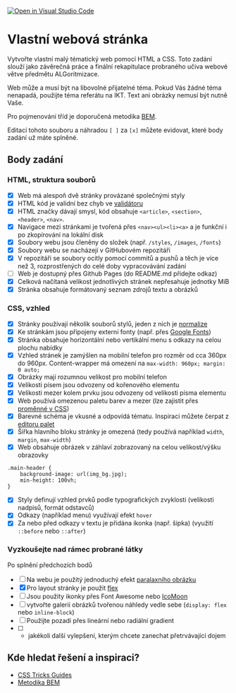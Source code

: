 [![Open in Visual Studio Code](https://classroom.github.com/assets/open-in-vscode-c66648af7eb3fe8bc4f294546bfd86ef473780cde1dea487d3c4ff354943c9ae.svg)](https://classroom.github.com/online_ide?assignment_repo_id=7835407&assignment_repo_type=AssignmentRepo)
# Vlastní webová stránka

Vytvořte vlastní malý tématický web pomocí HTML a CSS. Toto zadání slouží jako závěrečná práce a finální rekapitulace probraného učiva webové větve předmětu ALGoritmizace.

Web může a musí být na libovolné přijatelné téma. Pokud Vás žádné téma nenapadá, použijte téma referátu na IKT. Text ani obrázky nemusí být nutně Vaše.

Pro pojmenování tříd je doporučená metodika [BEM](http://getbem.com/introduction/).

Editací tohoto souboru a náhradou ``[ ]`` za ``[x]`` můžete evidovat, které body zadání už máte splněné.

## Body zadání

### HTML, struktura souborů

* [x] Web má alespoň dvě stránky provázané společnými styly
* [x] HTML kód je validní bez chyb ve [validátoru](https://validator.w3.org/)
* [x] HTML značky dávají smysl, kód obsahuje ``<article>``, ``<section>``, ``<header>``, ``<nav>``.
* [x] Navigace mezi stránkami je tvořená přes ``<nav><ul><li><a>`` a je funkční i po zkopírování na lokální disk
* [x] Soubory webu jsou členěny do složek (např. ``/styles``, ``/images``, ``/fonts``)
* [x] Soubory webu se nacházejí v GitHubovém repozitáři
* [x] V repozitáři se soubory ocitly pomocí commitů a pushů a těch je více než 3, rozprostřených do celé doby vypracovávání zadání
* [ ] Web je dostupný přes Github Pages (do README.md přidejte odkaz)
* [x] Celková načítaná velikost jednotlivých stránek nepřesahuje jednotky MiB
* [x] Stránka obsahuje formátovaný seznam zdrojů textu a obrázků

### CSS, vzhled

* [x] Stránky používají několik souborů stylů, jeden z nich je [normalize](https://necolas.github.io/normalize.css/)
* [x] Ke stránkám jsou připojeny externí fonty (např. přes [Google Fonts](https://fonts.google.com/))
* [x] Stránka obsahuje horizontální nebo vertikální menu s odkazy na celou plochu nabídky
* [x] Vzhled stránek je zamýšlen na mobilní telefon pro rozměr od cca 360px do 960px. Content-wrapper má omezení na ``max-width: 960px; margin: 0 auto;``
* [x] Obrázky mají rozumnou velikost pro mobilní telefon
* [x] Velikosti písem jsou odvozeny od kořenového elementu
* [x] Velikosti mezer kolem prvku jsou odvozeny od velikosti písma elementu
* [x] Web používá omezenou paletu barev a mezer (lze zajistit přes [proměnné v CSS](https://developer.mozilla.org/en-US/docs/Web/CSS/Using_CSS_custom_properties))
* [x] Barevné schéma je vkusné a odpovídá tématu. Inspiraci můžete čerpat z [editoru palet](https://coolors.co/palettes/trending)
* [x] Šířka hlavního bloku stránky je omezená (tedy používá například ``width``, ``margin``, ``max-width``)
* [x] Web obsahuje obrázek v záhlaví zobrazovaný na celou velikost/výšku obrazovky
````    
.main-header {
    background-image: url(img_bg.jpg);
    min-height: 100vh;
}
````
* [x] Styly definují vzhled prvků podle typografických zvyklosti (velikosti nadpisů, formát odstavců)
* [x] Odkazy (například menu) využívají efekt ``hover``
* [x] Za nebo před odkazy v textu je přidána ikonka (např. šipka) (využití ``::before`` nebo ``::after``)

### Vyzkoušejte nad rámec probrané látky

Po splnění předchozích bodů

* [ ] Na webu je použitý jednoduchý efekt [paralaxního obrázku](https://www.w3schools.com/howto/howto_css_parallax.asp)
* [x] Pro layout stránky je použit [flex](https://css-tricks.com/snippets/css/a-guide-to-flexbox/)
* [ ] Jsou použity ikonky přes Font Awesome nebo [IcoMoon](https://icomoon.io/)
* [ ] vytvořte galerii obrázků tvořenou náhledy vedle sebe (``display: flex`` nebo ``inline-block``)
* [ ] Použijte pozadí přes lineární nebo radiální gradient
* [ ] + jakékoli další vylepšení, kterým chcete zanechat přetrvávající dojem

## Kde hledat řešení a inspiraci?

* [CSS Tricks Guides](https://css-tricks.com/guides/)
* [Metodika BEM](http://getbem.com/introduction/)
